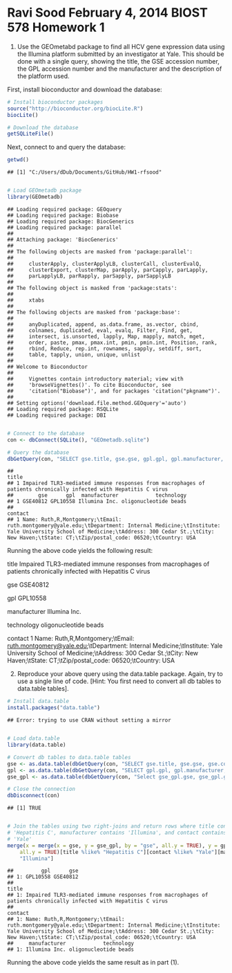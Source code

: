 Ravi Sood
February 4, 2014
BIOST 578
Homework 1
========================================================

1. Use the GEOmetabd package to find all HCV gene expression data using the Illumina platform submitted by an investigator at Yale. This should be done with a single query, showing the title, the GSE accession number, the GPL accession number and the manufacturer and the description of the platform used.

First, install bioconductor and download the database:

```r
# Install bioconductor packages
source("http://bioconductor.org/biocLite.R")
biocLite()

# Download the database
getSQLiteFile()
```


Next, connect to and query the database:

```r
getwd()
```

```
## [1] "C:/Users/dDub/Documents/GitHub/HW1-rfsood"
```

```r

# Load GEOmetadb package
library(GEOmetadb)
```

```
## Loading required package: GEOquery
## Loading required package: Biobase
## Loading required package: BiocGenerics
## Loading required package: parallel
## 
## Attaching package: 'BiocGenerics'
## 
## The following objects are masked from 'package:parallel':
## 
##     clusterApply, clusterApplyLB, clusterCall, clusterEvalQ,
##     clusterExport, clusterMap, parApply, parCapply, parLapply,
##     parLapplyLB, parRapply, parSapply, parSapplyLB
## 
## The following object is masked from 'package:stats':
## 
##     xtabs
## 
## The following objects are masked from 'package:base':
## 
##     anyDuplicated, append, as.data.frame, as.vector, cbind,
##     colnames, duplicated, eval, evalq, Filter, Find, get,
##     intersect, is.unsorted, lapply, Map, mapply, match, mget,
##     order, paste, pmax, pmax.int, pmin, pmin.int, Position, rank,
##     rbind, Reduce, rep.int, rownames, sapply, setdiff, sort,
##     table, tapply, union, unique, unlist
## 
## Welcome to Bioconductor
## 
##     Vignettes contain introductory material; view with
##     'browseVignettes()'. To cite Bioconductor, see
##     'citation("Biobase")', and for packages 'citation("pkgname")'.
## 
## Setting options('download.file.method.GEOquery'='auto')
## Loading required package: RSQLite
## Loading required package: DBI
```

```r

# Connect to the database
con <- dbConnect(SQLite(), "GEOmetadb.sqlite")

# Query the database
dbGetQuery(con, "SELECT gse.title, gse.gse, gpl.gpl, gpl.manufacturer, gpl.technology, gse.contact FROM (gse JOIN gse_gpl ON gse.gse = gse_gpl.gse) JOIN gpl ON gse_gpl.gpl=gpl.gpl WHERE gse.title LIKE '%Hepatitis C%' AND gpl.manufacturer LIKE '%Illumina%' AND gse.contact LIKE '%Yale%'")
```

```
##                                                                                                              title
## 1 Impaired TLR3-mediated immune responses from macrophages of patients chronically infected with Hepatitis C virus
##        gse      gpl  manufacturer            technology
## 1 GSE40812 GPL10558 Illumina Inc. oligonucleotide beads
##                                                                                                                                                                                                                            contact
## 1 Name: Ruth,R,Montgomery;\tEmail: ruth.montgomery@yale.edu;\tDepartment: Internal Medicine;\tInstitute: Yale University School of Medicine;\tAddress: 300 Cedar St.;\tCity: New Haven;\tState: CT;\tZip/postal_code: 06520;\tCountry: USA
```


Running the above code yields the following result:

title
Impaired TLR3-mediated immune responses from macrophages of patients chronically infected with Hepatitis C virus
       
gse
GSE40812

gpl
GPL10558

manufacturer
Illumina Inc.

technology
oligonucleotide beads

contact
1 Name: Ruth,R,Montgomery;\tEmail: ruth.montgomery@yale.edu;\tDepartment: Internal Medicine;\tInstitute: Yale University School of Medicine;\tAddress: 300 Cedar St.;\tCity: New Haven;\tState: CT;\tZip/postal_code: 06520;\tCountry: USA

2. Reproduce your above query using the data.table package. Again, try to use a single line of code. [Hint: You first need to convert all db tables to data.table tables].


```r
# Install data.table
install.packages("data.table")
```

```
## Error: trying to use CRAN without setting a mirror
```

```r

# Load data.table
library(data.table)

# Convert db tables to data.table tables
gse <- as.data.table(dbGetQuery(con, "SELECT gse.title, gse.gse, gse.contact FROM gse"))
gpl <- as.data.table(dbGetQuery(con, "SELECT gpl.gpl, gpl.manufacturer, gpl.technology FROM gpl"))
gse_gpl <- as.data.table(dbGetQuery(con, "Select gse_gpl.gse, gse_gpl.gpl FROM gse_gpl"))

# Close the connection
dbDisconnect(con)
```

```
## [1] TRUE
```

```r

# Join the tables using two right-joins and return rows where title contains
# 'Hepatitis C', manufacturer contains 'Illumina', and contact contains
# 'Yale'
merge(x = merge(x = gse, y = gse_gpl, by = "gse", all.y = TRUE), y = gpl, by = "gpl", 
    all.y = TRUE)[title %like% "Hepatitis C"][contact %like% "Yale"][manufacturer %like% 
    "Illumina"]
```

```
##         gpl      gse
## 1: GPL10558 GSE40812
##                                                                                                               title
## 1: Impaired TLR3-mediated immune responses from macrophages of patients chronically infected with Hepatitis C virus
##                                                                                                                                                                                                                             contact
## 1: Name: Ruth,R,Montgomery;\tEmail: ruth.montgomery@yale.edu;\tDepartment: Internal Medicine;\tInstitute: Yale University School of Medicine;\tAddress: 300 Cedar St.;\tCity: New Haven;\tState: CT;\tZip/postal_code: 06520;\tCountry: USA
##     manufacturer            technology
## 1: Illumina Inc. oligonucleotide beads
```


Running the above code yields the same result as in part (1).
